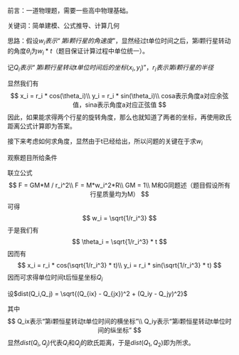 前言：一道物理题，需要一些高中物理基础。

关键词：简单建模、公式推导、计算几何

思路：假设$w_i表示“第i颗行星的角速度”$，显然经过t单位时间之后，第i颗行星转动的角度$\theta_i$为$w_i*t$（题目保证计算过程中单位统一）。

记$Q_i表示“第i颗行星转动t单位时间后的坐标(x_i,y_i)”$，$r_i表示第i颗行星的半径$

显然我们有
$$
x_i = r_i * cos(\theta_i)\\
y_i = r_i * sin(\theta_i)\\
cosa表示角度a对应余弦值，sina表示角度a对应正弦值
$$
因此，如果能求得两个行星的旋转角度，那么也就知道了两者的坐标，再使用欧氏距离公式计算即为答案。

接下来考虑如何求角度，显然由于t已经给出，所以问题的关键在于求$w_i$

观察题目所给条件

联立公式
$$
F = GM*M / r_i^2\\
F = M*w_i^2*R\\
GM = 1\\
M和G同题述（题目假设所有行星质量均为M）
$$
可得
$$
w_i = \sqrt{1/r_i^3}
$$
于是我们有
$$
\theta_i = \sqrt{1/r_i^3} * t
$$
因而有
$$
x_i = r_i * cos(\sqrt{1/r_i^3} * t)\\
y_i = r_i * sin(\sqrt{1/r_i^3} * t)
$$
因而可求得单位时间t后恒星坐标$Q_i$

设$dist(Q_i,Q_j) = \sqrt{(Q_{ix} - Q_{jx})^2 + (Q_iy - Q_jy)^2}$

其中
$$
Q_ix表示“第i颗恒星转动t单位时间的横坐标”\\
Q_iy表示“第i颗恒星转动t单位时间的纵坐标”
$$
显然$dist(Q_i,Q_j)$代表$Q_i$和$Q_j$的欧氏距离，于是$dist(Q_1,Q_2)$即为所求。